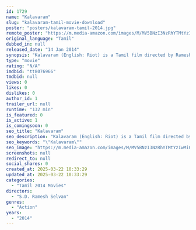 ```yaml
---
id: 1729
name: "Kalavaram"
slug: "kalavaram-tamil-movie-download"
poster: "posters/kalavaram-tamil-2014.jpg"
remote_poster: "https://m.media-amazon.com/images/M/MV5BNzI3NzRhYTMtYzIwMi00ZjYyLThkZjItYWI5OWJhMmI5ZTFlXkEyXkFqcGdeQXVyNTM3MDMyMDQ@._V1_SX300.jpg"
original_language: "Tamil"
dubbed_in: null
released_date: "14 Jan 2014"
synopsis: "Kalavaram (English: Riot) is a Tamil film directed by Ramesh Selvan. The films begins with goons having incited riots in Madhurai and are let off due to absence of proof. The four students turn to witness for the families of riot-..."
type: "movie"
rating: "N/A"
imdbid: "tt8076966"
tmdbid: null
views: 0
likes: 0
dislikes: 0
author_id: 1
trailer_url: null
runtime: "132 min"
is_featured: 0
is_active: 1
is_comingsoon: 0
seo_title: "Kalavaram"
seo_description: "Kalavaram (English: Riot) is a Tamil film directed by Ramesh Selvan. The films begins with goons having incited riots in Madhurai and are let off due to absence of proof. The four students turn to witness for the families of riot-..."
seo_keywords: "\"Kalavaram\""
seo_image: "https://m.media-amazon.com/images/M/MV5BNzI3NzRhYTMtYzIwMi00ZjYyLThkZjItYWI5OWJhMmI5ZTFlXkEyXkFqcGdeQXVyNTM3MDMyMDQ@._V1_SX300.jpg"
screenshots: null
redirect_to: null
social_shares: 0
created_at: 2025-03-22 10:33:29
updated_at: 2025-03-22 10:33:29
categories:
  - "Tamil 2014 Movies"
directors:
  - "S.D. Ramesh Selvan"
genres:
  - "Action"
years:
  - "2014"
---
```

